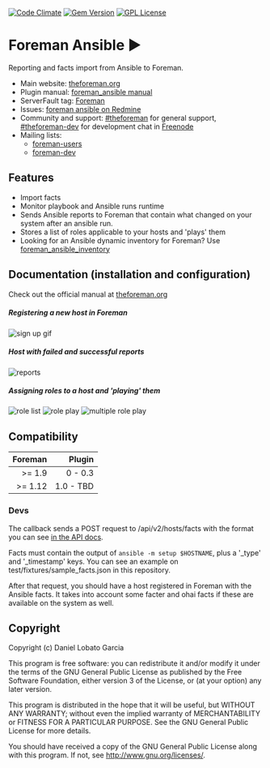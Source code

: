 [![Code Climate](https://codeclimate.com/github/theforeman/foreman_ansible/badges/gpa.svg)](https://codeclimate.com/github/theforeman/foreman_ansible)
[![Gem Version](https://badge.fury.io/rb/foreman_ansible.svg)](https://badge.fury.io/rb/foreman_ansible)
[![GPL License](https://img.shields.io/github/license/theforeman/foreman_ansible.svg)](https://github.com/theforeman/foreman_ansible/blob/master/LICENSE)

# Foreman Ansible :arrow_forward:

Reporting and facts import from Ansible to Foreman.

* Main website: [theforeman.org](http://theforeman.org)
* Plugin manual: [foreman_ansible manual](http://theforeman.org/plugins/foreman_ansible)
* ServerFault tag: [Foreman](http://serverfault.com/questions/tagged/foreman)
* Issues: [foreman ansible on Redmine](http://projects.theforeman.org/projects/ansible/issues)
* Community and support: [#theforeman](https://kiwiirc.com/client/irc.freenode.net/?#theforeman) for general support, [#theforeman-dev](https://kiwiirc.com/client/irc.freenode.net/?#theforeman-dev) for development chat in [Freenode](irc.freenode.net)
* Mailing lists:
    * [foreman-users](https://groups.google.com/forum/?fromgroups#!forum/foreman-users)
    * [foreman-dev](https://groups.google.com/forum/?fromgroups#!forum/foreman-dev)

## Features
* Import facts
* Monitor playbook and Ansible runs runtime
* Sends Ansible reports to Foreman that contain what changed on your system after an ansible run.
* Stores a list of roles applicable to your hosts and 'plays' them
* Looking for an Ansible dynamic inventory for Foreman? Use [foreman_ansible_inventory](https://github.com/theforeman/foreman_ansible_inventory/)

## Documentation (installation and configuration)
Check out the official manual at [theforeman.org](http://theforeman.org/plugins/foreman_ansible/1.x/index.html)

##### Registering a new host in Foreman
![sign up gif](http://i.imgur.com/mlnVFJj.gif)

##### Host with failed and successful reports
![reports](http://i.imgur.com/1ySO4sh.png)

##### Assigning roles to a host and 'playing' them
![role list](http://i.imgur.com/UyeZIq8.png)
![role play](http://i.imgur.com/eU4RENK.png)
![multiple role play](http://i.imgur.com/uoIiKJ5.png)


## Compatibility

| Foreman | Plugin |
| ---------------:| --------------:|
| >= 1.9         | 0 - 0.3         |
| >= 1.12        | 1.0 - TBD       |

### Devs

The callback sends a POST request to /api/v2/hosts/facts with the format you can see [in the API docs](http://theforeman.org/api/1.9/apidoc/v2/hosts/facts.html).

Facts must contain the output of `ansible -m setup $HOSTNAME`, plus a '_type' and '_timestamp' keys. You can see an example on test/fixtures/sample_facts.json in this repository.

After that request, you should have a host registered in Foreman with the Ansible facts. It takes into account some facter and ohai facts if these are available on the system as well.

## Copyright

Copyright (c) Daniel Lobato Garcia

This program is free software: you can redistribute it and/or modify
it under the terms of the GNU General Public License as published by
the Free Software Foundation, either version 3 of the License, or
(at your option) any later version.

This program is distributed in the hope that it will be useful,
but WITHOUT ANY WARRANTY; without even the implied warranty of
MERCHANTABILITY or FITNESS FOR A PARTICULAR PURPOSE.  See the
GNU General Public License for more details.

You should have received a copy of the GNU General Public License
along with this program.  If not, see <http://www.gnu.org/licenses/>.
